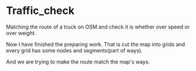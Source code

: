 # Traffic_check
Matching the route of a truck on OSM and check it is whether over speed or over weight.

Now I have finished the preparing work.
That is cut the map into grids and every grid has some nodes and segments(part of ways).

And we are trying to make the route match the map's ways.